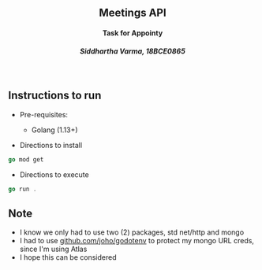 <p align="center">
	<h2 align="center">Meetings API</h2>
	<h4 align="center">Task for Appointy<h4>
  <h5 align="center">Siddhartha Varma, 18BCE0865<h5>
</p>

<!-- ## Functionalities
- [ ]  < insert functionality >
- [ ]  < insert functionality >
- [ ]  < insert functionality >
- [ ]  < insert functionality > -->

<br>

## Instructions to run

* Pre-requisites:
	-  Golang (1.13+)

* Directions to install

```go
go mod get
```

* Directions to execute

```go
go run .
```


## Note

* I know we only had to use two (2) packages, std net/http and mongo
* I had to use [github.com/joho/godotenv](github.com/joho/godotenv) to protect my mongo URL creds, since I'm using Atlas
* I hope this can be considered